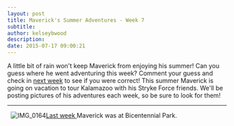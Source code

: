```yaml
---
layout: post
title: Maverick's Summer Adventures - Week 7
subtitle:
author: kelseybwood
description:
date: 2015-07-17 09:00:21
---
```


A little bit of rain won't keep Maverick from enjoying his summer! Can you guess where he went adventuring this week? Comment your guess and check in [next week](/2015/07/24/mavericks-summer-adventures-week-8/) to see if you were correct! This summer Maverick is going on vacation to tour Kalamazoo with his Stryke Force friends. We'll be posting pictures of his adventures each week, so be sure to look for them!

* * *

  ![IMG_0164](/wp-content/uploads/2015/06/IMG_0164-300x225.jpg)[Last week ](http://strykeforce.org/2015/07/10/mavericks-summer-adventures-week-6/)Maverick was at Bicentennial Park.
